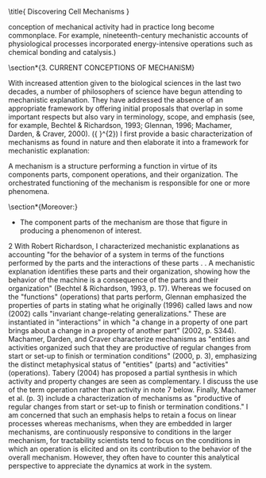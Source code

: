 \title{
Discovering Cell Mechanisms
}

conception of mechanical activity had in practice long become commonplace. For example, nineteenth-century mechanistic accounts of physiological processes incorporated energy-intensive operations such as chemical bonding and catalysis.)

\section*{3. CURRENT CONCEPTIONS OF MECHANISM}

With increased attention given to the biological sciences in the last two decades, a number of philosophers of science have begun attending to mechanistic explanation. They have addressed the absence of an appropriate framework by offering initial proposals that overlap in some important respects but also vary in terminology, scope, and emphasis (see, for example, Bechtel \& Richardson, 1993; Glennan, 1996; Machamer, Darden, \& Craver, 2000). \({ }^{2}\) I first provide a basic characterization of mechanisms as found in nature and then elaborate it into a framework for mechanistic explanation:

A mechanism is a structure performing a function in virtue of its components parts, component operations, and their organization. The orchestrated functioning of the mechanism is responsible for one or more phenomena.

\section*{Moreover:}
- The component parts of the mechanism are those that figure in producing a phenomenon of interest.

2 With Robert Richardson, I characterized mechanistic explanations as accounting "for the behavior of a system in terms of the functions performed by the parts and the interactions of these parts . . A mechanistic explanation identifies these parts and their organization, showing how the behavior of the machine is a consequence of the parts and their organization" (Bechtel \& Richardson, 1993, p. 17). Whereas we focused on the "functions" (operations) that parts perform, Glennan emphasized the properties of parts in stating what he originally (1996) called laws and now (2002) calls "invariant change-relating generalizations." These are instantiated in "interactions" in which "a change in a property of one part brings about a change in a property of another part" (2002, p. S344). Machamer, Darden, and Craver characterize mechanisms as "entities and activities organized such that they are productive of regular changes from start or set-up to finish or termination conditions" (2000, p. 3), emphasizing the distinct metaphysical status of "entities" (parts) and "activities" (operations). Tabery (2004) has proposed a partial synthesis in which activity and property changes are seen as complementary. I discuss the use of the term operation rather than activity in note 7 below. Finally, Machamer et al. (p. 3) include a characterization of mechanisms as "productive of regular changes from start or set-up to finish or termination conditions." I am concerned that such an emphasis helps to retain a focus on linear processes whereas mechanisms, when they are embedded in larger mechanisms, are continuously responsive to conditions in the larger mechanism, for tractability scientists tend to focus on the conditions in which an operation is elicited and on its contribution to the behavior of the overall mechanism. However, they often have to counter this analytical perspective to appreciate the dynamics at work in the system.